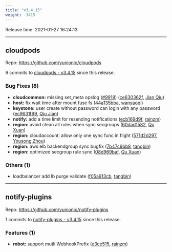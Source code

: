 ```yaml
---
title: "v3.4.15"
weight: -3415
---
```


Release time: 2021-01-27 16:24:13

---
## cloudpods

Repo: https://github.com/yunionio/cloudpods

9 commits to [cloudpods - v3.4.15] since this release.

### Bug Fixes (8)
- **cloudcommon:** missing set_meta opslog ([#9918](https://github.com/yunionio/cloudpods/issues/9918)) ([ce630362f](https://github.com/yunionio/cloudpods/commit/ce630362fb90cf969bd7f25d7d5a750fa218ca82), [Jian Qiu](mailto:swordqiu@gmail.com))
- **host:** fix wait time after mount fuse fs ([44a135bba](https://github.com/yunionio/cloudpods/commit/44a135bba44cc0aa33344fb7fb1f76b99394f490), [wanyaoqi](mailto:wanyaoqi@yunionyun.com))
- **keystone:** user create without password can login with any password ([ec9631f99](https://github.com/yunionio/cloudpods/commit/ec9631f992c01da412cf27e61b092fb931ffea0d), [Qiu Jian](mailto:qiujian@yunionyun.com))
- **notify:** add a time limit for resending notifications ([ecb169d9f](https://github.com/yunionio/cloudpods/commit/ecb169d9f9a953ac8bc20ca868a1acaa852bbe7b), [rainzm](mailto:mjoycarry@gmail.com))
- **region:** avoid clean all rules when sync secgroups ([60dad1582](https://github.com/yunionio/cloudpods/commit/60dad15824dca045d08539804ffaac69408eb1f4), [Qu Xuan](mailto:quxuan@yunionyun.com))
- **region:** cloudaccount: allow only one sync func in flight ([571d2d297](https://github.com/yunionio/cloudpods/commit/571d2d297eee8424359fcda7486e92ee5990fd23), [Yousong Zhou](mailto:zhouyousong@yunionyun.com))
- **region:** aws elb backendgroup sync bugfix ([7b47c9bb8](https://github.com/yunionio/cloudpods/commit/7b47c9bb8c21a994ac8b9b8d26a6866f4fb3c0eb), [tangbin](mailto:tangbin@yunion.cn))
- **region:** optimized secgroup rule sync ([08d969baf](https://github.com/yunionio/cloudpods/commit/08d969baf4bd7cf9bc53d1f7521525d017b1f5f2), [Qu Xuan](mailto:quxuan@yunionyun.com))

### Others (1)
- loadbalancer add lb purge validate ([f05a913cb](https://github.com/yunionio/cloudpods/commit/f05a913cbbe61617496bb4a7a50024b7fe365dd8), [tangbin](mailto:tangbin@yunion.cn))

[cloudpods - v3.4.15]: https://github.com/yunionio/cloudpods/compare/v3.4.14...v3.4.15
---
## notify-plugins

Repo: https://github.com/yunionio/notify-plugins

1 commits to [notify-plugins - v3.4.15] since this release.

### Features (1)
- **robot:** support mutli WebhookPrefix ([e3ce515](https://github.com/yunionio/notify-plugins/commit/e3ce5154bc0e6d347ee43c394e8ad3203ccc826e), [rainzm](mailto:mjoycarry@gmail.com))

[notify-plugins - v3.4.15]: https://github.com/yunionio/notify-plugins/compare/v3.4.14...v3.4.15

